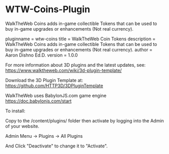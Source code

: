 # WTW-Coins-Plugin
WalkTheWeb Coins adds in-game collectible Tokens that can be used to buy in-game upgrades or enhancements (Not real currency).

pluginname = wtw-coins
title = WalkTheWeb Coin Tokens
description = WalkTheWeb Coins adds in-game collectible Tokens that can be used to buy in-game upgrades or enhancements (Not real currency).
author = Aaron Dishno Ed.D.
version = 1.0.0

For more information about 3D plugins and the latest updates, see: 	
https://www.walktheweb.com/wiki/3d-plugin-template/ 					
																		
Download the 3D Plugin Template at: 									
https://github.com/HTTP3D/3DPluginTemplate 							
																		
WalkTheWeb uses BabylonJS.com game engine 							
https://doc.babylonjs.com/start 										

To install:

Copy to the /content/plugins/ folder then activate by logging into the Admin of your website.

Admin Menu -> Plugins -> All Plugins

And Click "Deactivate" to change it to "Activate".
